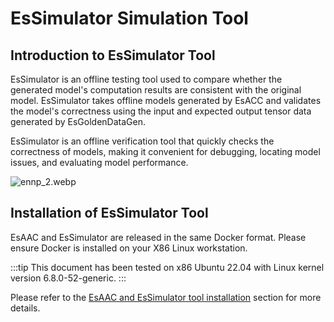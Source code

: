 # EsSimulator Simulation Tool

## Introduction to EsSimulator Tool

EsSimulator is an offline testing tool used to compare whether the generated model's computation results are consistent with the original model. EsSimulator takes offline models generated by EsACC and validates the model's correctness using the input and expected output tensor data generated by EsGoldenDataGen.

EsSimulator is an offline verification tool that quickly checks the correctness of models, making it convenient for debugging, locating model issues, and evaluating model performance.

![ennp_2.webp](/docs/megrez/ennp_2.webp)

## Installation of EsSimulator Tool

EsAAC and EsSimulator are released in the same Docker format. Please ensure Docker is installed on your X86 Linux workstation.

:::tip
This document has been tested on x86 Ubuntu 22.04 with Linux kernel version 6.8.0-52-generic.
:::

Please refer to the [EsAAC and EsSimulator tool installation](esaac#esaac-and-essimulator-tool-installation) section for more details.
